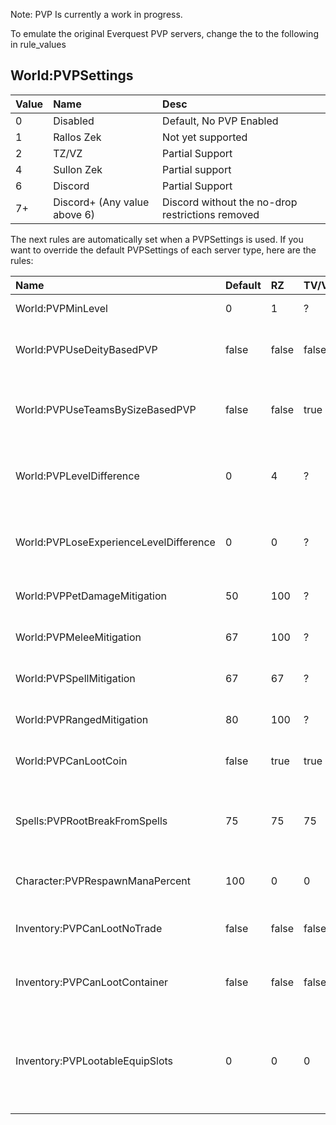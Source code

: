 Note: PVP Is currently a work in progress.

To emulate the original Everquest PVP servers, change the to the following in rule_values

## World:PVPSettings

|Value|Name|Desc|
|:--|:--|:--|
|0|Disabled|Default, No PVP Enabled|
|1|Rallos Zek|Not yet supported|
|2|TZ/VZ|Partial Support|
|4|Sullon Zek|Partial support|
|6|Discord|Partial Support|
|7+|Discord+ (Any value above 6)|Discord without the no-drop restrictions removed|


The next rules are automatically set when a PVPSettings is used. If you want to override the default PVPSettings of each server type, here are the rules:

|Name|Default|RZ|TV/VZ|SZ|Description
|:--|:--|:--|:--|:--|:--|
|World:PVPMinLevel|0|1|?|6|minimum level pvp is enabled
|World:PVPUseDeityBasedPVP|false|false|false|true|use deity based pvp alignment (agnostic is neutral)
|World:PVPUseTeamsBySizeBasedPVP|false|false|true|false|use racial size based pvp alignment (drakkin is human group)
|World:PVPLevelDifference|0|4|?|6|players with a difference greater than value will not be attackable
|World:PVPLoseExperienceLevelDifference|0|0|?|5|players lose experience if killed by a player within level difference
|World:PVPPetDamageMitigation|50|100|?|?|pet damage is mitigated by this amount
|World:PVPMeleeMitigation|67|100|?|?|melee is mitigated by this amount
|World:PVPSpellMitigation|67|67|?|?|spells are mitigated by this amount
|World:PVPRangedMitigation|80|100|?|?|ranged attacks are mitigated by this amount
|World:PVPCanLootCoin|false|true|true|true|Can players loot coin from player corpses?
|Spells:PVPRootBreakFromSpells|75|75|75|75|Chance for root to break when cast on by a client (20% more than native root)
|Character:PVPRespawnManaPercent|100|0|0|0|Percent of mana to respawn with
|Inventory:PVPCanLootNoTrade|false|false|false|false|Can players loot no trade items from player corpses?
|Inventory:PVPCanLootContainer|false|false|false|false|Can players loot bags/containers from player corpses?
|Inventory:PVPLootableEquipSlots|0|0|0|0|When looting a player's corpse, equipped items in slots listed here are lootable. 0 means all slots are lootable
```
